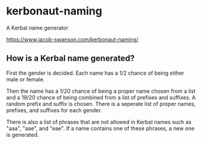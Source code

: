 # kerbonaut-naming
A Kerbal name generator

https://www.jacob-swanson.com/kerbonaut-naming/

## How is a Kerbal name generated?
First the gender is decided.
Each name has a 1/2 chance of being either male or female.

Then the name has a 1/20 chance of being a proper name chosen from a list and a 19/20 chance of being combined from a list of prefixes and suffixes.
A random prefix and suffix is chosen.
There is a seperate list of proper names, prefixes, and suffixes for each gender.

There is also a list of phrases that are not allowed in Kerbal names such as "aaa", "aae", and "eae".
If a name contains one of these phrases, a new one is generated.



